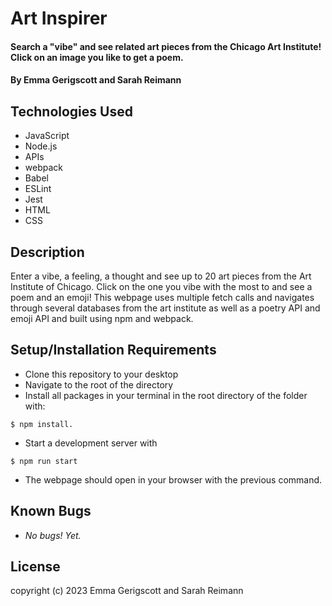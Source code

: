 # Art Inspirer

#### Search a "vibe" and see related art pieces from the Chicago Art Institute! Click on an image you like to get a poem.

#### By Emma Gerigscott and Sarah Reimann

## Technologies Used

* JavaScript
* Node.js
* APIs
* webpack
* Babel
* ESLint
* Jest
* HTML
* CSS

## Description

Enter a vibe, a feeling, a thought and see up to 20 art pieces from the Art Institute of Chicago. Click on the one you vibe with the most to and see a poem and an emoji! This webpage uses multiple fetch calls and navigates through several databases from the art institute as well as a poetry API and emoji API and built using npm and webpack.

## Setup/Installation Requirements

* Clone this repository to your desktop
* Navigate to the root of the directory
* Install all packages in your terminal in the root directory of the folder with: 
```
$ npm install.
```
* Start a development server with
```
$ npm run start
```
* The webpage should open in your browser with the previous command.

## Known Bugs

* _No bugs! Yet._

## License

copyright (c) 2023 Emma Gerigscott and Sarah Reimann
